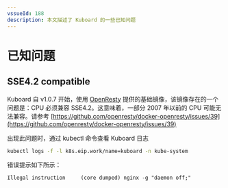 ```yaml
---
vssueId: 188
description: 本文描述了 Kuboard 的一些已知问题
---
```


# 已知问题

## SSE4.2 compatible

Kuboard 自 v1.0.7 开始，使用 [OpenResty](https://hub.docker.com/r/openresty/openresty) 提供的基础镜像，该镜像存在的一个问题是：CPU 必须兼容 SSE4.2。这意味着，一部分 2007 年以前的 CPU 可能无法兼容。请参考 [https://github.com/openresty/docker-openresty/issues/39](https://github.com/openresty/docker-openresty/issues/39)

出现此问题时，通过 kubectl 命令查看 Kuboard 日志
``` sh
kubectl logs -f -l k8s.eip.work/name=kuboard -n kube-system
```


错误提示如下所示：
```
Illegal instruction     (core dumped) nginx -g "daemon off;"
```
